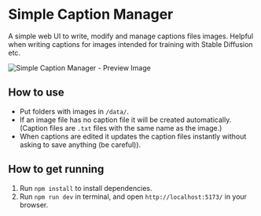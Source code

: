# Simple Caption Manager
A simple web UI to write, modify and manage captions files images. Helpful when writing captions for images intended for training with Stable Diffusion etc.

![Simple Caption Manager - Preview Image](https://user-images.githubusercontent.com/6050484/234392098-cb47b4bc-1d23-4bc8-a900-cbb87d2c5f39.png)


## How to use
* Put folders with images in `/data/`. 
* If an image file has no caption file it will be created automatically. (Caption files are `.txt` files with the same name as the image.) 
* When captions are edited it updates the caption files instantly without asking to save anything (be careful)).


## How to get running
1. Run `npm install` to install dependencies.
2. Run `npm run dev` in terminal, and open `http://localhost:5173/` in your browser.